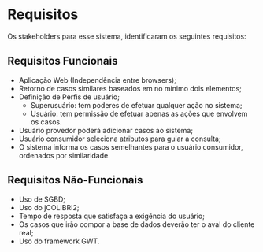# Requisitos #

Os stakeholders para esse sistema, identificaram os seguintes requisitos:

## Requisitos Funcionais ##

  * Aplicação Web (Independência entre browsers);
  * Retorno de casos similares baseados em no mínimo dois elementos;
  * Definição de Perfis de usuário;
    * Superusuário: tem poderes de efetuar qualquer ação no sistema;
    * Usuário: tem permissão de efetuar apenas as ações que envolvem os casos.
  * Usuário provedor poderá adicionar casos ao sistema;
  * Usuário consumidor seleciona atributos para guiar a consulta;
  * O sistema informa os casos semelhantes para o usuário consumidor, ordenados por similaridade.

## Requisitos Não-Funcionais ##

  * Uso de SGBD;
  * Uso do jCOLIBRI2;
  * Tempo de resposta que satisfaça a exigência do usuário;
  * Os casos que irão compor a base de dados deverão ter o aval do cliente real;
  * Uso do framework GWT.